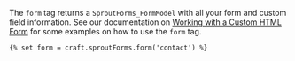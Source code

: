 The `form` tag returns a `SproutForms_FormModel` with all your form and custom field information. See our documentation on [Working with a Custom HTML Form]({entry:542:url}) for some examples on how to use the `form` tag.

``` twig
{% set form = craft.sproutForms.form('contact') %}
```